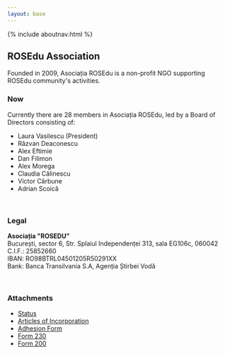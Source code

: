 ```yaml
---
layout: base
---
```


{% include aboutnav.html %}

## ROSEdu Association

Founded in 2009, Asociația ROSEdu is a non-profit NGO supporting ROSEdu community's activities.

### Now

Currently there are 28 members in Asociația ROSEdu, led by a Board of Directors consisting of:

 * Laura Vasilescu (President)
 * Răzvan Deaconescu
 * Alex Eftimie
 * Dan Filimon
 * Alex Morega
 * Claudia Călinescu
 * Victor Cărbune
 * Adrian Scoică

<br />

### Legal

**Asociația "ROSEDU"** <br />
București, sector 6, Str. Splaiul Independenței 313, sala EG106c, 060042 <br />
C.I.F.: 25852660 <br />
IBAN: RO98BTRL04501205R50291XX <br />
Bank: Banca Transilvania S.A, Agenția Știrbei Vodă <br />

<br />

### Attachments

 * [Status]({{site.basepath}}files/Asociatia_ROSEdu_Statut.pdf)
 * [Articles of Incorporation]({{site.basepath}}files/Asociatia_ROSEdu_Act_Constitutiv.pdf)
 * [Adhesion Form]({{site.basepath}}files/Asociatia-ROSEdu_Formular-de-adeziune.pdf)
 * [Form 230]({{site.basepath}}files/Decl_230_ROSEdu.pdf)
 * [Form 200]({{site.basepath}}files/Decl_200_ROSEdu.pdf)
